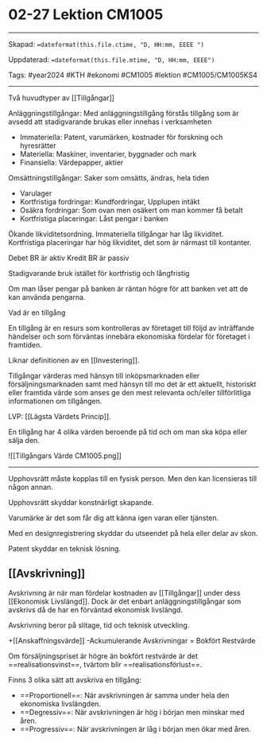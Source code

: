 # 02-27 Lektion CM1005

---

Skapad: `=dateformat(this.file.ctime, "D, HH:mm, EEEE ")`

Uppdaterad: `=dateformat(this.file.mtime, "D, HH:mm, EEEE")`

Tags: #year2024 #KTH #ekonomi #CM1005 #lektion #CM1005/CM1005KS4

---

Två huvudtyper av [[Tillgångar]]

Anläggningstillgångar: Med anläggningstillgång förstås tillgång som är avsedd att stadigvarande brukas eller innehas i verksamheten

- Immateriella: Patent, varumärken, kostnader för forskning och hyresrätter
- Materiella: Maskiner, inventarier, byggnader och mark
- Finansiella: Värdepapper, aktier

Omsättningstillgångar: Saker som omsätts, ändras, hela tiden

- Varulager
- Kortfristiga fordringar: Kundfordringar, Upplupen intäkt
- Osäkra fordringar: Som ovan men osäkert om man kommer få betalt
- Kortfristiga placeringar: Låst pengar i banken

Ökande likviditetsordning. Immateriella tillgångar har låg likviditet. Kortfristiga placeringar har hög likviditet, det som är närmast till kontanter.

Debet BR är aktiv
Kredit BR är passiv

Stadigvarande bruk istället för kortfristig och långfristig

Om man låser pengar på banken är räntan högre för att banken vet att de kan använda pengarna.

Vad är en tillgång

En tillgång är en resurs som kontrolleras av företaget till följd av inträffande händelser och som förväntas innebära ekonomiska fördelar för företaget i framtiden.

Liknar definitionen av en [[Investering]].

Tillgångar värderas med hänsyn till inköpsmarknaden eller försäljningsmarknaden samt med hänsyn till mo det är ett aktuellt, historiskt eller framtida värde som anses ge den mest relevanta och/eller tillförlitliga informationen om tillgången.

LVP: [[Lägsta Värdets Princip]].

En tillgång har 4 olika värden beroende på tid och om man ska köpa eller sälja den.

![[Tillgångars Värde CM1005.png]]

---

Upphovsrätt måste kopplas till en fysisk person. Men den kan licensieras till någon annan.

Upphovsrätt skyddar konstnärligt skapande.

Varumärke är det som får dig att känna igen varan eller tjänsten.

Med en designregistrering skyddar du utseendet på hela eller delar av skon.

Patent skyddar en teknisk lösning.

## [[Avskrivning]]

Avskrivning är när man fördelar kostnaden av [[Tillgångar]] under dess [[Ekonomisk Livslängd]]. Dock är det enbart anläggningstillgångar som avskrivs då de har en förväntad ekonomisk livslängd.

Avskrivning beror på slitage, tid och teknisk utveckling.

+[[Anskaffningsvärde]]
-Ackumulerande Avskrivningar
= Bokfört Restvärde

Om försäljningspriset är högre än bokfört restvärde är det ==realisationsvinst==, tvärtom blir ==realisationsförlust==.

Finns 3 olika sätt att avskriva en tillgång:

- ==Proportionell==: När avskrivningen är samma under hela den ekonomiska livslängden.
- ==Degressiv==: När avskrivningen är hög i början men minskar med åren.
- ==Progressiv==: När avskrivningen är låg i början men ökar med åren.
